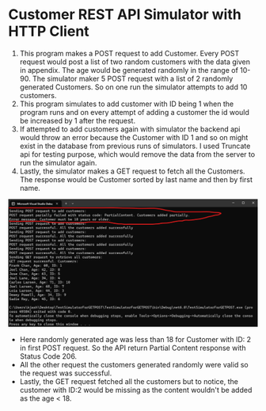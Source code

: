 # Customer REST API Simulator with HTTP Client

1. This program makes a POST request to add Customer. Every POST request would post a list of two random customers with the data given in appendix. The age would be generated randomly in the range of 10-90. The simulator maker 5 POST request with a list of 2 randomly generated Customers. So on one run the simulator attempts to add 10 customers.
2. This program simulates to add customer with ID being 1 when the program runs and on every attempt of adding a customer the id would be increased by 1 after the request.
3. If attempted to add customers again with simulator the backend api would throw an error because the Customer with ID 1 and so on might exist in the database from previous runs of simulators. I used Truncate api for testing purpose, which would remove the data from the server to run the simulator again.
4. Lastly, the simulator makes a GET request to fetch all the Customers. The response would be Customer sorted by last name and then by first name.

![Alt text](./assets/image.png)

- Here randomly generated age was less than 18 for Customer with ID: 2 in first POST request. So the API return Partial Content response with Status Code 206. 
- All the other request the customers generated randomly were valid so the request was successful.
- Lastly, the GET request fetched all the customers but to notice, the customer with ID:2 would be missing as the content wouldn't be added as the age < 18.